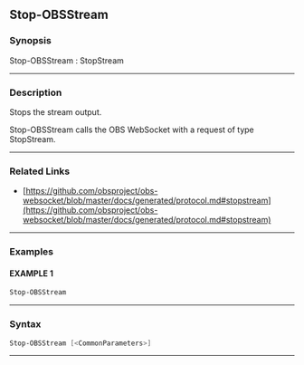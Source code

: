 Stop-OBSStream
--------------
### Synopsis
Stop-OBSStream : StopStream

---
### Description

Stops the stream output.


Stop-OBSStream calls the OBS WebSocket with a request of type StopStream.

---
### Related Links
* [https://github.com/obsproject/obs-websocket/blob/master/docs/generated/protocol.md#stopstream](https://github.com/obsproject/obs-websocket/blob/master/docs/generated/protocol.md#stopstream)



---
### Examples
#### EXAMPLE 1
```PowerShell
Stop-OBSStream
```

---
### Syntax
```PowerShell
Stop-OBSStream [<CommonParameters>]
```
---

